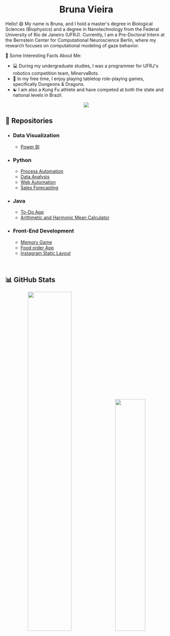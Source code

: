 <h1 align='center'>Bruna Vieira</h1>

<!--
**Brubsy/Brubsy** is a ✨ _special_ ✨ repository because its `README.md` (this file) appears on your GitHub profile.

Here are some ideas to get you started:

- 🔭 I’m currently working on ...
- 🌱 I’m currently learning ...
- 👯 I’m looking to collaborate on ...
- 🤔 I’m looking for help with ...
- 💬 Ask me about ...
- 📫 How to reach me: ...
- 😄 Pronouns: ...
- ⚡ Fun fact: ...


Hello! 😄 Eu me chamo Bruna. Sou mestre em Ciências Biológicas (Biofísica) e formada em Nanotecnologia pela Universidade Federal do Rio de Janeiro (UFRJ). Estou em busca da transição de carreira para a área de tecnologia. -->

Hello! 😄 My name is Bruna, and I hold a master's degree in Biological Sciences (Biophysics) and a degree in Nanotechnology from the Federal University of Rio de Janeiro (UFRJ). Currently, I am a Pre-Doctoral Intern at the Bernstein Center for Computational Neuroscience Berlin, where my research focuses on computational modeling of gaze behavior.

🌟 Some Interesting Facts About Me:
- 💻 During my undergraduate studies, I was a programmer for UFRJ's robotics competition team, MinervaBots.
- 🎲 In my free time, I enjoy playing tabletop role-playing games, specifically Dungeons & Dragons.
- ☯️ I am also a Kung Fu athlete and have competed at both the state and national levels in Brazil.

<p align="center">
<a href="https://www.linkedin.com/in/tvieirabruna/"><img style="height: auto; width: auto;" class="img" src="https://img.shields.io/badge/tvieirabruna-0077B5?style=for-the-badge&logo=linkedin&logoColor=white" /></a>
</p>

<!--
#### 🌟 Curiosidades: 

- :computer: Durante a graduação, fui programadora da equipe de competição de robótica da UFRJ, a MinervaBots.
- :game_die: Jogo RPG, mais especificamente, D&D.
- :yin_yang: Sou atleta de Kung Fu.
<br> -->

## 📁 Repositories

 - ### Data Visualization
    - [Power BI](https://github.com/Brubsy/dashboards-powerbi)
 
 - ### Python
    - [Process Automation](https://github.com/Brubsy/Automa-o-de-Processos)
    - [Data Analysis](https://github.com/Brubsy/analise-de-dados)
    - [Web Automation](https://github.com/Brubsy/web-scraping)
    - [Sales Forecasting](https://github.com/Brubsy/previsao-de-vendas)

 - ### Java
    - [To-Do App](https://github.com/Brubsy/todo-app)
    - [Arithmetic and Harmonic Mean Calculator](https://github.com/Brubsy/CodingTank_Sinqia)
 
 - ### Front-End Development
    - [Memory Game](https://github.com/Brubsy/Projeto_04_parrotsCardGame)
    - [Food order App](https://github.com/Brubsy/projeto3-driveneats)
    - [Instagram Static Layout](https://github.com/Brubsy/projeto2-instagram)

<br>

## 📊 GitHub Stats

<div class='container' flex-direction ='row' align='center';>
<img style="height: auto; width: 52%;" class="img" src="https://github-readme-stats.vercel.app/api?username=brubsy&show_icons=true&theme=tokyonight&border_color=638fda" />
&nbsp;
<img style="height: auto; width: 43%;" class="img" src="https://github-readme-stats.vercel.app/api/top-langs/?username=brubsy&layout=compact&theme=tokyonight&border_color=638fda" /></div>
</div>




